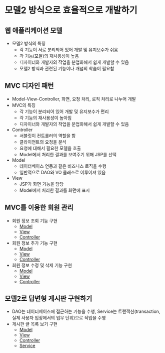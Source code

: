 # 모델2 방식으로 효율적으로 개발하기

## 웹 애플리케이션 모델

- 모델2 방식의 특징
  - 각 기능이 서로 분리되어 있어 개발 및 유지보수가 쉬움
  - 각 기능(모듈)의 재사용성이 높음
  - 디자이너와 개발자의 작업을 분업화해서 쉽게 개발할 수 있음
  - 모델2 방식과 관련된 기능이나 개념의 학습이 필요함

## MVC 디자인 패턴

- Model-View-Controller, 화면, 요청 처리, 로직 처리로 나누어 개발
- MVC의 특징
  - 각 기능이 분리되어 있어 개발 및 유지보수가 편리
  - 각 기능의 재사용성이 높아짐
  - 디자이너와 개발자의 작업을 분업화해서 쉽게 개발할 수 있음
- Controller
  - 서블릿이 컨트롤러의 역할을 함
  - 클라이언트의 요청을 분석
  - 요청에 대해서 필요한 모델을 호출
  - Model에서 처리한 결과를 보여주기 위해 JSP를 선택
- Model
  - 데이터베이스 연동과 같은 비즈니스 로직을 수행
  - 일반적으로 DAO와 VO 클래스로 이루어져 있음
- View
  - JSP가 화면 기능을 담당
  - Model에서 처리한 결과를 화면에 표시

## MVC를 이용한 회원 관리

- 회원 정보 조회 기능 구현
  - [Model](chapter17/pro17/src/sec01/ex01/MemberDAO.java)
  - [View](chapter17/pro17/web/test01/listMembers.jsp)
  - [Controller](chapter17/pro17/src/sec01/ex01/MemberController.java)
- 회원 정보 추가 기능 구현
  - [Model](chapter17/pro17/src/sec02/ex01/MemberDAO.java)
  - [View](chapter17/pro17/web/test02/memberForm.jsp)
  - [Controller](chapter17/pro17/src/sec02/ex01/MemberController.java)
- 회원 정보 수정 및 삭제 기능 구현
  - [Model](chapter17/pro17/src/sec02/ex02/MemberDAO.java)
  - [View](chapter17/pro17/web/test03/modMemberForm.jsp)
  - [Controller](chapter17/pro17/src/sec02/ex02/MemberController.java)

## 모델2로 답변형 게시판 구현하기

- DAO는 데이터베이스에 접근하는 기능을 수행, Service는 트랜잭션(transaction, 실제 사용자 입장에서의 업무 단위)으로 작업을 수행
- 게시판 글 목록 보기 구현
  - [Model](chapter17/pro17/src/sec03/brd01/BoardDAO.java)
  - [View](chapter17/pro17/web/board01/listArticles.jsp)
  - [Controller](chapter17/pro17/src/sec03/brd01/BoardController.java)
  - [Service](chapter17/pro17/src/sec03/brd01/BoardService.java)
